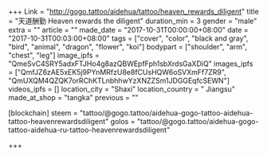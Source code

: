 +++
Link = "http://gogo.tattoo/aidehua/tattoo/heaven_rewards_diligent"
title = "天道酬勤 Heaven rewards the diligent"
duration_min = 3
gender = "male"
extra = ""
article = ""
made_date = "2017-10-31T00:00:00+08:00"
date = "2017-10-31T00:03:00+08:00"
tags = ["cover", "color", "black and gray", "bird", "animal", "dragon", "flower", "koi"]
bodypart = ["shoulder", "arm", "chest", "leg"]
image_ipfs = "QmeSvC4SRY5adxFTJHo4g8azQBWEpfFph1sbXrdsGaXDiQ"
images_ipfs = ["QmfJZ6zAE5xEK5j9PYnMRfzU8e8fCUsHQW6oSVXmFf7ZR9", "QmUXQM4QZQK7orRChKTLnbhhwYzXNZZSm1JDGGEqfcSEWN"]
videos_ipfs = []
location_city = "Shaxi"
location_country = " Jiangsu"
made_at_shop = "tangka"
previous = ""

[blockchain]
steem = "tattoo/@gogo.tattoo/aidehua-gogo-tattoo-aidehua-tattoo-heavenrewardsdiligent"
golos = "tattoo/@gogo.tattoo/aidehua-gogo-tattoo-aidehua-ru-tattoo-heavenrewardsdiligent"



+++
